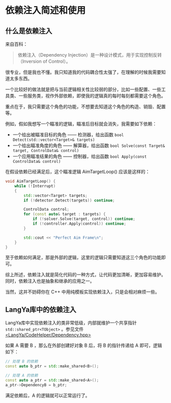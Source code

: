 # 依赖注入简述和使用

## 什么是依赖注入

来自百科：

> 依赖注入（Dependency Injection）是一种设计模式，用于实现控制反转（Inversion of Control）。

很专业，但是我也不懂。我只知道我的代码耦合性太强了，在理解的时候我需要知道太多东西。

一个比较好的做法就是把与当前逻辑相关性比较弱的部分，比如一些配置、一些工具类、一些服务类，视作外部依赖，即使我的逻辑真的每时每刻都需要这个角色。

重点在于，我只需要这个角色的功能，不想要去知道这个角色的构造、销毁、配置等。

例如，假如我想写一个瞄准的逻辑，瞄准后目标就会消失，我需要如下依赖：

- 一个给出被瞄准目标的角色 —— 检测器，给出函数 `bool Detect(std::vector<Target>& targets)`
- 一个给出瞄准角度的角色 —— 解算器，给出函数 `bool Solve(const Target& target, ControlData& control)`
- 一个应用瞄准结果的角色 —— 控制器，给出函数 `bool Apply(const ControlData& control)`

在假设依赖已经满足后，这个瞄准逻辑 AimTargetLoop() 应该是这样的：

```c++
void AimTargetLoop() {
	while (!Interrupt) 
	{
		std::vector<Target> targets;
		if (!detector.Detect(targets)) continue;

		ControlData control;
		for (const auto& target : targets) {
			if (!solver.Solve(target, control)) continue;
			if (!controller.Apply(control)) continue;
		}

		std::cout << "Perfect Aim Frame\n";
	}
}
```
 
至于依赖如何满足，那是外部的逻辑，这里的逻辑只需要知道这三个角色的功能即可。

综上所述，依赖注入就是简化代码的一种方式，让代码更加清晰，更加容易维护。同时，依赖注入也是抽象和继承的应用之一。

当然，这并不妨碍你在 C++ 中用纯模板实现依赖注入，只是会相对麻烦一些。

## LangYa库中的依赖注入

LangYa库中实现依赖注入的类非常低级，内部就维护一个共享指针 `std::shared_ptr<TObject>` 。参见文件 [<LangYa/CodeHelper/Dependency.hpp>](../../Sources/CodeHelper/Headers/LangYa/CodeHelper/Dependency.hpp)

如果 A 需要 B ，那么在外部创建好对象 B 后，将 B 的指针传递给 A 即可，逻辑如下：

```c++
// 处理 B 的依赖
const auto b_ptr = std::make_shared<B>();

// 处理 A 的依赖
const auto a_ptr = std::make_shared<A>();
a_ptr->DependencyB = b_ptr;
```

满足依赖后，A 的逻辑就可以正常运行了。
